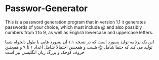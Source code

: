 # Passwor-Generator
This is a password generation program that in version 1.1 it 
generates passwords of your choice, which must include @ and also 
possibly numbers from 1 to 9, as well as English lowercase and 
uppercase letters.

این یک برنامه تولید پسورد است که در نسخه ۱.۱ آن پسورد هایی با طول دلخواه شما تولید می کند که حتما شامل @ هست
 و همچنین احتمالا شامل اعداد ۱ تا ۹ و همچنین حروف کوچک و بزرگ زبان انگلیسی نیز است 
